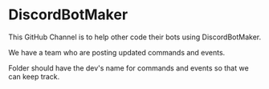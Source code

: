 # DiscordBotMaker
This GitHub Channel is to help other code their bots using DiscordBotMaker.

We have a team who are posting updated commands and events.

Folder should have the dev's name for commands and events so that we can keep track.
